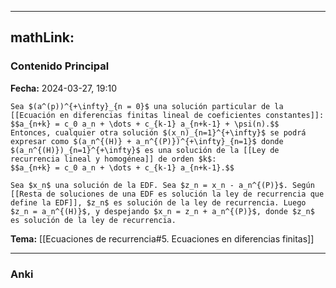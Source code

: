 
---
mathLink:
---
### Contenido Principal

**Fecha:** 2024-03-27, 19:10

```ad-cor
Sea $(a^(p))^{+\infty}_{n = 0}$ una solución particular de la [[Ecuación en diferencias finitas lineal de coeficientes constantes]]:
$$a_{n+k} = c_0 a_n + \dots + c_{k-1} a_{n+k-1} + \psi(n).$$
Entonces, cualquier otra solución $(x_n)_{n=1}^{+\infty}$ se podrá expresar como $(a_n^{(H)} + a_n^{(P)})^{+\infty}_{n=1}$ donde $(a_n^{(H)})_{n=1}^{+\infty}$ es una solución de la [[Ley de recurrencia lineal y homogénea]] de orden $k$:
$$a_{n+k} = c_0 a_n + \dots + c_{k-1} a_{n+k-1}.$$

```

```ad-proof
Sea $x_n$ una solución de la EDF. Sea $z_n = x_n - a_n^{(P)}$. Según [[Resta de soluciones de una EDF es solución la ley de recurrencia que define la EDF]], $z_n$ es solución de la ley de recurrencia. Luego $z_n = a_n^{(H)}$, y despejando $x_n = z_n + a_n^{(P)}$, donde $z_n$ es solución de la ley de recurrencia.
```

**Tema:** [[Ecuaciones de recurrencia#5. Ecuaciones en diferencias finitas]]

---
### Anki
